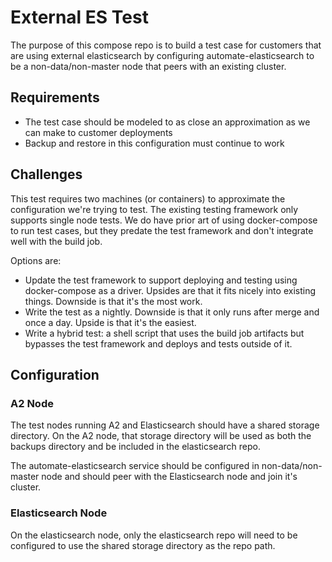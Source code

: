 # External ES Test

The purpose of this compose repo is to build a test case for customers that
are using external elasticsearch by configuring automate-elasticsearch to be
a non-data/non-master node that peers with an existing cluster.

## Requirements
* The test case should be modeled to as close an approximation as we can make
  to customer deployments
* Backup and restore in this configuration must continue to work

## Challenges
This test requires two machines (or containers) to approximate the configuration
we're trying to test. The existing testing framework only supports single node
tests. We do have prior art of using docker-compose to run test cases, but they
predate the test framework and don't integrate well with the build job.

Options are:
  * Update the test framework to support deploying and testing using docker-compose
    as a driver. Upsides are that it fits nicely into existing things. Downside
    is that it's the most work.
  * Write the test as a nightly. Downside is that it only runs after merge and once
    a day. Upside is that it's the easiest.
  * Write a hybrid test: a shell script that uses the build job artifacts but
    bypasses the test framework and deploys and tests outside of it.

## Configuration

### A2 Node
The test nodes running A2 and Elasticsearch should have a shared storage directory.
On the A2 node, that storage directory will be used as both the backups directory
and be included in the elasticsearch repo.

The automate-elasticsearch service should be configured in non-data/non-master node
and should peer with the Elasticsearch node and join it's cluster.

### Elasticsearch Node
On the elasticsearch node, only the elasticsearch repo will need to be configured
to use the shared storage directory as the repo path.

